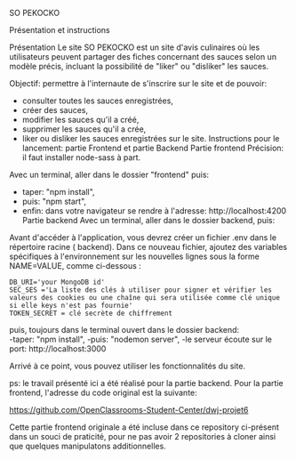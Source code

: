 SO PEKOCKO

Présentation et instructions

Présentation
Le site SO PEKOCKO est un site d'avis culinaires où les utilisateurs peuvent partager des fiches concernant des sauces selon un modèle précis, incluant la possibilité de "liker" ou "disliker" les sauces.

Objectif: permettre à l'internaute de s'inscrire sur le site et de pouvoir:

- consulter toutes les sauces enregistrées,
- créer des sauces,
- modifier les sauces qu'il a créé,
- supprimer les sauces qu'il a crée,
- liker ou disliker les sauces enregistrées sur le site.
Instructions pour le lancement: partie Frontend et partie Backend
Partie frontend
Précision: il faut installer node-sass à part.

Avec un terminal, aller dans le dossier "frontend" puis:

- taper: "npm install",
- puis: "npm start",
- enfin: dans votre navigateur se rendre à l'adresse: http://localhost:4200 
Partie backend
Avec un terminal, aller dans le dossier backend, puis:

Avant d'accéder à l'application, vous devrez créer un fichier .env dans le répertoire racine ( backend).
Dans ce nouveau fichier, ajoutez des variables spécifiques à l'environnement sur les nouvelles lignes sous la forme NAME=VALUE, comme ci-dessous :

    DB_URI='your MongoDB id'
    SEC_SES ='La liste des clés à utiliser pour signer et vérifier les valeurs des cookies ou une chaîne qui sera utilisée comme clé unique si elle keys n'est pas fournie'
    TOKEN_SECRET = clé secrète de chiffrement 

 puis, toujours dans le terminal ouvert dans le dossier backend:    
        -taper: "npm install",
        -puis: "nodemon server",
        -le serveur écoute sur le port: http://localhost:3000
        
Arrivé à ce point, vous pouvez utiliser les fonctionnalités du site.

ps: le travail présenté ici a été réalisé pour la partie backend. Pour la partie frontend, l'adresse du code original est la suivante:

https://github.com/OpenClassrooms-Student-Center/dwj-projet6

Cette partie frontend originale a été incluse dans ce repository ci-présent dans un souci de praticité, pour ne pas avoir 2 repositories à cloner ainsi que quelques manipulatons additionnelles.
